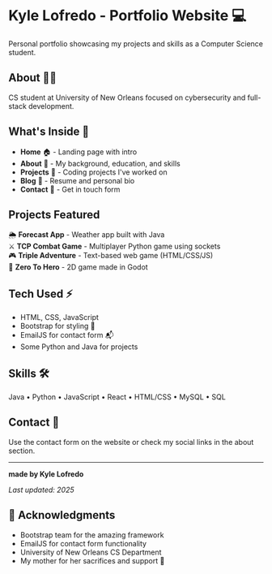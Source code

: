 # Kyle Lofredo - Portfolio Website 💻

Personal portfolio showcasing my projects and skills as a Computer Science student.

## About 👨‍💻

CS student at University of New Orleans focused on cybersecurity and full-stack development.

## What's Inside 📁

- **Home** 🏠 - Landing page with intro
- **About** 👤 - My background, education, and skills  
- **Projects** 💼 - Coding projects I've worked on
- **Blog** 📝 - Resume and personal bio
- **Contact** 📧 - Get in touch form

## Projects Featured

🌦️ **Forecast App** - Weather app built with Java  
⚔️ **TCP Combat Game** - Multiplayer Python game using sockets  
🎮 **Triple Adventure** - Text-based web game (HTML/CSS/JS)  
🦸 **Zero To Hero** - 2D game made in Godot  

## Tech Used ⚡

- HTML, CSS, JavaScript
- Bootstrap for styling 🎨
- EmailJS for contact form 📬
- Some Python and Java for projects

## Skills 🛠️

Java • Python • JavaScript • React • HTML/CSS • MySQL • SQL

## Contact 📲

Use the contact form on the website or check my social links in the about section.

---

**made by Kyle Lofredo**

*Last updated: 2025*

## 🙏 Acknowledgments

- Bootstrap team for the amazing framework
- EmailJS for contact form functionality
- University of New Orleans CS Department
- My mother for her sacrifices and support 💙